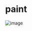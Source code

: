 # paint
![image](https://user-images.githubusercontent.com/43014199/114180517-f27e7180-9948-11eb-95a4-0570da9c45fa.png)
